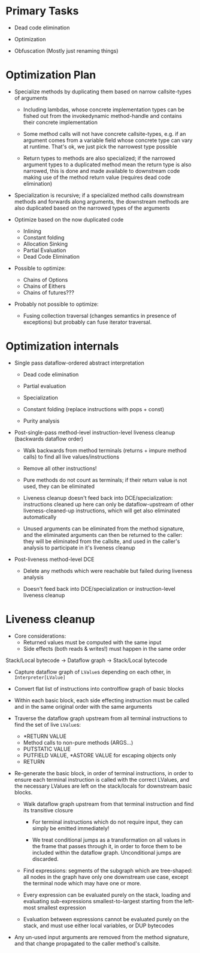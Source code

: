 # Primary Tasks

- Dead code elimination

- Optimization

- Obfuscation (Mostly just renaming things)

# Optimization Plan

- Specialize methods by duplicating them based on narrow callsite-types of
  arguments

  - Including lambdas, whose concrete implementation types can be fished out
    from the invokedynamic method-handle and contains their concrete
    implementation

  - Some method calls will not have concrete callsite-types, e.g. if an argument
    comes from a variable field whose concrete type can vary at runtime. That's
    ok, we just pick the narrowest type possible

  - Return types to methods are also specialized; if the narrowed argument types
    to a duplicated method mean the return type is also narrowed, this is done
    and made available to downstream code making use of the method return value
    (requires dead code elimination)

- Specialization is recursive; if a specialized method calls downstream methods
  and forwards along arguments, the downstream methods are also duplicated based
  on the narrowed types of the arguments

- Optimize based on the now duplicated code
  - Inlining
  - Constant folding
  - Allocation Sinking
  - Partial Evaluation
  - Dead Code Elimination

- Possible to optimize:
  - Chains of Options
  - Chains of Eithers
  - Chains of futures???

- Probably not possible to optimize:
  - Fusing collection traversal (changes semantics in presence of exceptions)
    but probably can fuse iterator traversal.

# Optimization internals

- Single pass dataflow-ordered abstract interpretation
  - Dead code elimination

  - Partial evaluation

  - Specialization

  - Constant folding (replace instructions with pops + const)

  - Purity analysis

- Post-single-pass method-level instruction-level liveness cleanup (backwards
  dataflow order)
  - Walk backwards from method terminals (returns + impure method calls) to find
    all live values/instructions

  - Remove all other instructions!

  - Pure methods do not count as terminals; if their return value is not used,
    they can be eliminated

  - Liveness cleanup doesn't feed back into DCE/specialization: instructions
    cleaned up here can only be dataflow-upstream of other liveness-cleaned-up
    instructions, which will get also eliminated automatically

  - Unused arguments can be eliminated from the method signature, and the
    eliminated arguments can then be returned to the caller: they will be
    eliminated from the callsite, and used in the caller's analysis to
    participate in it's liveness cleanup

- Post-liveness method-level DCE
  - Delete any methods which were reachable but failed during liveness analysis

  - Doesn't feed back into DCE/specialization or instruction-level liveness
    cleanup

# Liveness cleanup

- Core considerations:
    - Returned values must be computed with the same input
    - Side effects (both reads & writes!) must happen in the same order

Stack/Local bytecode -> Dataflow graph -> Stack/Local bytecode

- Capture dataflow graph of `LValue`s depending on each other, in
  `Interpreter[LValue]`

- Convert flat list of instructions into controlflow graph of basic blocks

- Within each basic block, each side effecting instruction must be called
  and in the same original order with the same arguments

- Traverse the dataflow graph upstream from all terminal instructions to
  find the set of live `LValue`s:

    - *RETURN VALUE
    - Method calls to non-pure methods (ARGS...)
    - PUTSTATIC VALUE
    - PUTFIELD VALUE, *ASTORE VALUE for escaping objects only
    - RETURN

- Re-generate the basic block, in order of terminal instructions, in order
  to ensure each terminal instruction is called with the correct LValues,
  and the necessary LValues are left on the stack/locals for downstream
  basic blocks.
    - Walk dataflow graph upstream from that terminal instruction and find its
      transitive closure
        - For terminal instructions which do not require input, they can simply
          be emitted immediately!

        - We treat conditional jumps as a transformation on all values in the
          frame that passes through it, in order to force them to be included
          within the dataflow graph. Unconditional jumps are discarded.

    - Find expressions: segments of the subgraph which are tree-shaped:
      all nodes in the graph have only one downstream use case, except the
      terminal node which may have one or more.

    - Every expression can be evaluated purely on the stack, loading and
      evaluating sub-expressions smallest-to-largest starting from the left-most
      smallest expression

    - Evaluation between expressions cannot be evaluated purely on the stack,
      and must use either local variables, or DUP bytecodes

- Any un-used input arguments are removed from the method signature, and that
  change propagated to the caller method's callsite.